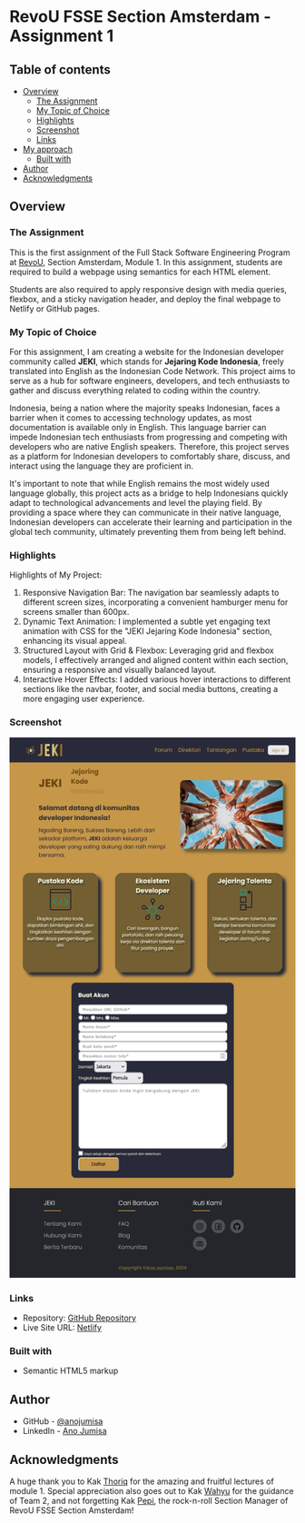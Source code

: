 # RevoU FSSE Section Amsterdam - Assignment 1

## Table of contents

-   [Overview](#overview)
    -   [The Assignment](#the-assignment)
    -   [My Topic of Choice](#my-topic-of-choice)
    -   [Highlights](#highlights)
    -   [Screenshot](#screenshot)
    -   [Links](#links)
-   [My approach](#my-process)
    -   [Built with](#built-with)
-   [Author](#author)
-   [Acknowledgments](#acknowledgments)

## Overview

### The Assignment

This is the first assignment of the Full Stack Software Engineering Program at [RevoU](https://revou.co/), Section Amsterdam, Module 1. In this assignment, students are required to build a webpage using semantics for each HTML element.

Students are also required to apply responsive design with media queries, flexbox, and a sticky navigation header, and deploy the final webpage to Netlify or GitHub pages.

### My Topic of Choice

For this assignment, I am creating a website for the Indonesian developer community called <strong>JEKI</strong>, which stands for <strong>Jejaring Kode Indonesia</strong>, freely translated into English as the Indonesian Code Network. This project aims to serve as a hub for software engineers, developers, and tech enthusiasts to gather and discuss everything related to coding within the country.

Indonesia, being a nation where the majority speaks Indonesian, faces a barrier when it comes to accessing technology updates, as most documentation is available only in English. This language barrier can impede Indonesian tech enthusiasts from progressing and competing with developers who are native English speakers. Therefore, this project serves as a platform for Indonesian developers to comfortably share, discuss, and interact using the language they are proficient in.

It's important to note that while English remains the most widely used language globally, this project acts as a bridge to help Indonesians quickly adapt to technological advancements and level the playing field. By providing a space where they can communicate in their native language, Indonesian developers can accelerate their learning and participation in the global tech community, ultimately preventing them from being left behind.

### Highlights

Highlights of My Project:

1. Responsive Navigation Bar: The navigation bar seamlessly adapts to different screen sizes, incorporating a convenient hamburger menu for screens smaller than 600px.
2. Dynamic Text Animation: I implemented a subtle yet engaging text animation with CSS for the "JEKI Jejaring Kode Indonesia" section, enhancing its visual appeal.
3. Structured Layout with Grid & Flexbox: Leveraging grid and flexbox models, I effectively arranged and aligned content within each section, ensuring a responsive and visually balanced layout.
4. Interactive Hover Effects: I added various hover interactions to different sections like the navbar, footer, and social media buttons, creating a more engaging user experience.

### Screenshot

![JEKI Landing Page Screenshot](images/JEKI%20Landing%20Page.png)

### Links

-   Repository: [GitHub Repository](https://github.com/RevoU-FSSE-4/module-1-anojumisa)
-   Live Site URL: [Netlify](https://jejaring-kode-indonesia.netlify.app/)

### Built with

-   Semantic HTML5 markup

## Author

-   GitHub - [@anojumisa](https://github.com/anojumisa)
-   LinkedIn - [Ano Jumisa](https://www.linkedin.com/in/anojumisa)

## Acknowledgments

A huge thank you to Kak [Thoriq](https://github.com/thoriqnf) for the amazing and fruitful lectures of module 1. Special appreciation also goes out to Kak [Wahyu](https://id.linkedin.com/in/wehaye) for the guidance of Team 2, and not forgetting Kak [Pepi](https://id.linkedin.com/in/baharianto), the rock-n-roll Section Manager of RevoU FSSE Section Amsterdam!
